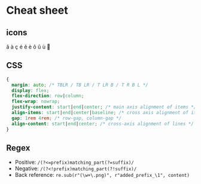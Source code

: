 # Cheat sheet

## icons

â à ç é ê è ô û ù 🙂

## CSS

```css
{
  margin: auto; /* TBLR / TB LR / T LR B / T R B L */
  display: flex;
  flex-direction: row|column;
  flex-wrap: nowrap;
  justify-content: start|end|center; /* main axis alignment of items */
  align-items: start|end|center|baseline; /* cross axis alignment of items */
  gap: 1rem 4rem; /* row-gap, column-gap */
  align-content: start|end|center; /* cross-axis alignment of lines */
}
```

## Regex

- Positive: `/(?<=prefix)matching_part(?=suffix)/`
- Negative: `/(?<!prefix)matching_part(?!suffix)/`
- Back reference: `re.sub(r"(\w+\.png)", r"added_prefix_\1", content)`

